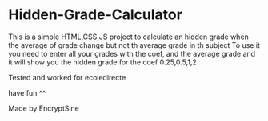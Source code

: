 # Hidden-Grade-Calculator

This is a simple HTML,CSS,JS project to calculate an hidden grade when the average of grade change but not th average grade in th subject
To use it you need to enter all your grades with the coef, and the average grade and it will show you the hidden grade for the coef 0.25,0.5,1,2

Tested and worked for ecoledirecte

have fun ^^

Made by EncryptSine
